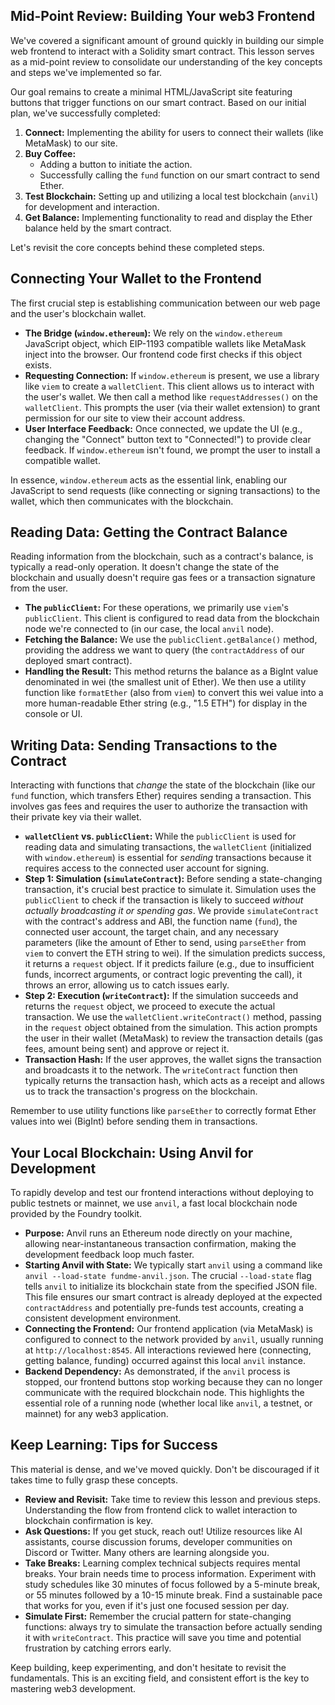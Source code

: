 ## Mid-Point Review: Building Your web3 Frontend

We've covered a significant amount of ground quickly in building our simple web frontend to interact with a Solidity smart contract. This lesson serves as a mid-point review to consolidate our understanding of the key concepts and steps we've implemented so far.

Our goal remains to create a minimal HTML/JavaScript site featuring buttons that trigger functions on our smart contract. Based on our initial plan, we've successfully completed:

1.  **Connect:** Implementing the ability for users to connect their wallets (like MetaMask) to our site.
2.  **Buy Coffee:**
    *   Adding a button to initiate the action.
    *   Successfully calling the `fund` function on our smart contract to send Ether.
3.  **Test Blockchain:** Setting up and utilizing a local test blockchain (`anvil`) for development and interaction.
4.  **Get Balance:** Implementing functionality to read and display the Ether balance held by the smart contract.

Let's revisit the core concepts behind these completed steps.

## Connecting Your Wallet to the Frontend

The first crucial step is establishing communication between our web page and the user's blockchain wallet.

*   **The Bridge (`window.ethereum`):** We rely on the `window.ethereum` JavaScript object, which EIP-1193 compatible wallets like MetaMask inject into the browser. Our frontend code first checks if this object exists.
*   **Requesting Connection:** If `window.ethereum` is present, we use a library like `viem` to create a `walletClient`. This client allows us to interact with the user's wallet. We then call a method like `requestAddresses()` on the `walletClient`. This prompts the user (via their wallet extension) to grant permission for our site to view their account address.
*   **User Interface Feedback:** Once connected, we update the UI (e.g., changing the "Connect" button text to "Connected!") to provide clear feedback. If `window.ethereum` isn't found, we prompt the user to install a compatible wallet.

In essence, `window.ethereum` acts as the essential link, enabling our JavaScript to send requests (like connecting or signing transactions) to the wallet, which then communicates with the blockchain.

## Reading Data: Getting the Contract Balance

Reading information from the blockchain, such as a contract's balance, is typically a read-only operation. It doesn't change the state of the blockchain and usually doesn't require gas fees or a transaction signature from the user.

*   **The `publicClient`:** For these operations, we primarily use `viem`'s `publicClient`. This client is configured to read data from the blockchain node we're connected to (in our case, the local `anvil` node).
*   **Fetching the Balance:** We use the `publicClient.getBalance()` method, providing the address we want to query (the `contractAddress` of our deployed smart contract).
*   **Handling the Result:** This method returns the balance as a BigInt value denominated in wei (the smallest unit of Ether). We then use a utility function like `formatEther` (also from `viem`) to convert this wei value into a more human-readable Ether string (e.g., "1.5 ETH") for display in the console or UI.

## Writing Data: Sending Transactions to the Contract

Interacting with functions that *change* the state of the blockchain (like our `fund` function, which transfers Ether) requires sending a transaction. This involves gas fees and requires the user to authorize the transaction with their private key via their wallet.

*   **`walletClient` vs. `publicClient`:** While the `publicClient` is used for reading data and simulating transactions, the `walletClient` (initialized with `window.ethereum`) is essential for *sending* transactions because it requires access to the connected user account for signing.
*   **Step 1: Simulation (`simulateContract`):** Before sending a state-changing transaction, it's crucial best practice to simulate it. Simulation uses the `publicClient` to check if the transaction is likely to succeed *without actually broadcasting it or spending gas*. We provide `simulateContract` with the contract's address and ABI, the function name (`fund`), the connected user account, the target chain, and any necessary parameters (like the amount of Ether to send, using `parseEther` from `viem` to convert the ETH string to wei). If the simulation predicts success, it returns a `request` object. If it predicts failure (e.g., due to insufficient funds, incorrect arguments, or contract logic preventing the call), it throws an error, allowing us to catch issues early.
*   **Step 2: Execution (`writeContract`):** If the simulation succeeds and returns the `request` object, we proceed to execute the actual transaction. We use the `walletClient.writeContract()` method, passing in the `request` object obtained from the simulation. This action prompts the user in their wallet (MetaMask) to review the transaction details (gas fees, amount being sent) and approve or reject it.
*   **Transaction Hash:** If the user approves, the wallet signs the transaction and broadcasts it to the network. The `writeContract` function then typically returns the transaction hash, which acts as a receipt and allows us to track the transaction's progress on the blockchain.

Remember to use utility functions like `parseEther` to correctly format Ether values into wei (BigInt) before sending them in transactions.

## Your Local Blockchain: Using Anvil for Development

To rapidly develop and test our frontend interactions without deploying to public testnets or mainnet, we use `anvil`, a fast local blockchain node provided by the Foundry toolkit.

*   **Purpose:** Anvil runs an Ethereum node directly on your machine, allowing near-instantaneous transaction confirmation, making the development feedback loop much faster.
*   **Starting Anvil with State:** We typically start `anvil` using a command like `anvil --load-state fundme-anvil.json`. The crucial `--load-state` flag tells `anvil` to initialize its blockchain state from the specified JSON file. This file ensures our smart contract is already deployed at the expected `contractAddress` and potentially pre-funds test accounts, creating a consistent development environment.
*   **Connecting the Frontend:** Our frontend application (via MetaMask) is configured to connect to the network provided by `anvil`, usually running at `http://localhost:8545`. All interactions reviewed here (connecting, getting balance, funding) occurred against this local `anvil` instance.
*   **Backend Dependency:** As demonstrated, if the `anvil` process is stopped, our frontend buttons stop working because they can no longer communicate with the required blockchain node. This highlights the essential role of a running node (whether local like `anvil`, a testnet, or mainnet) for any web3 application.

## Keep Learning: Tips for Success

This material is dense, and we've moved quickly. Don't be discouraged if it takes time to fully grasp these concepts.

*   **Review and Revisit:** Take time to review this lesson and previous steps. Understanding the flow from frontend click to wallet interaction to blockchain confirmation is key.
*   **Ask Questions:** If you get stuck, reach out! Utilize resources like AI assistants, course discussion forums, developer communities on Discord or Twitter. Many others are learning alongside you.
*   **Take Breaks:** Learning complex technical subjects requires mental breaks. Your brain needs time to process information. Experiment with study schedules like 30 minutes of focus followed by a 5-minute break, or 55 minutes followed by a 10-15 minute break. Find a sustainable pace that works for you, even if it's just one focused session per day.
*   **Simulate First:** Remember the crucial pattern for state-changing functions: always try to simulate the transaction before actually sending it with `writeContract`. This practice will save you time and potential frustration by catching errors early.

Keep building, keep experimenting, and don't hesitate to revisit the fundamentals. This is an exciting field, and consistent effort is the key to mastering web3 development.
